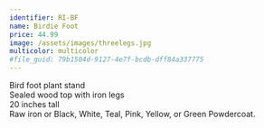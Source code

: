 ```yaml
---
identifier: RI-BF
name: Birdie Foot
price: 44.99
image: /assets/images/threelegs.jpg
multicolor: multicolor
#file_guid: 79b1504d-9127-4e7f-bcdb-dff84a337775
---
```

Bird foot plant stand  
Sealed wood top with iron legs  
20 inches tall   
Raw iron or Black, White, Teal, Pink, Yellow, or Green Powdercoat.
